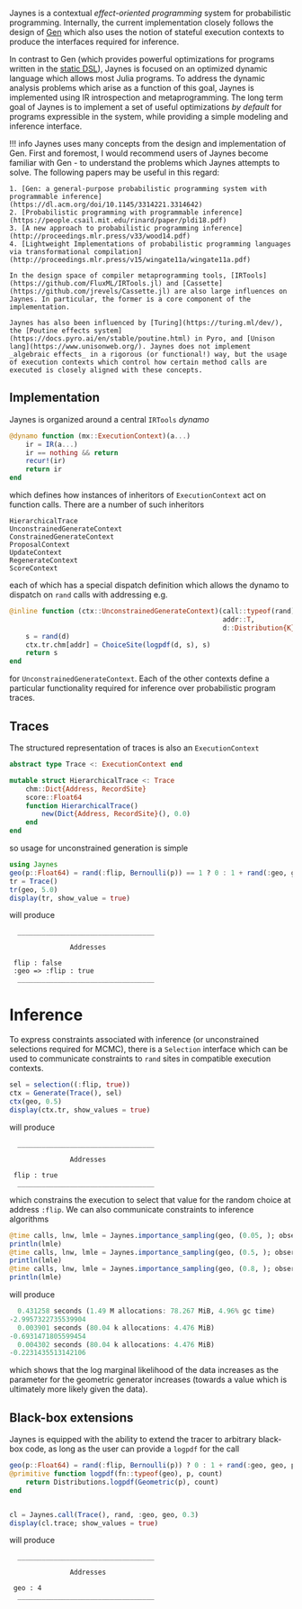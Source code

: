 Jaynes is a contextual _effect-oriented programming_ system for probabilistic programming. Internally, the current implementation closely follows the design of [Gen](https://www.gen.dev/) which also uses the notion of stateful execution contexts to produce the interfaces required for inference. 

In contrast to Gen (which provides powerful optimizations for programs written in the [static DSL](https://www.gen.dev/dev/ref/modeling/#Static-Modeling-Language-1)), Jaynes is focused on an optimized dynamic language which allows most Julia programs. To address the dynamic analysis problems which arise as a function of this goal, Jaynes is implemented using IR introspection and metaprogramming. The long term goal of Jaynes is to implement a set of useful optimizations _by default_ for programs expressible in the system, while providing a simple modeling and inference interface.

!!! info
    Jaynes uses many concepts from the design and implementation of Gen. First and foremost, I would recommend users of Jaynes become familiar with Gen - to understand the problems which Jaynes attempts to solve. The following papers may be useful in this regard:

    1. [Gen: a general-purpose probabilistic programming system with programmable inference](https://dl.acm.org/doi/10.1145/3314221.3314642)
    2. [Probabilistic programming with programmable inference](https://people.csail.mit.edu/rinard/paper/pldi18.pdf)
    3. [A new approach to probabilistic programming inference](http://proceedings.mlr.press/v33/wood14.pdf)
    4. [Lightweight Implementations of probabilistic programming languages via transformational compilation](http://proceedings.mlr.press/v15/wingate11a/wingate11a.pdf)

    In the design space of compiler metaprogramming tools, [IRTools](https://github.com/FluxML/IRTools.jl) and [Cassette](https://github.com/jrevels/Cassette.jl) are also large influences on Jaynes. In particular, the former is a core component of the implementation.

    Jaynes has also been influenced by [Turing](https://turing.ml/dev/), the [Poutine effects system](https://docs.pyro.ai/en/stable/poutine.html) in Pyro, and [Unison lang](https://www.unisonweb.org/). Jaynes does not implement _algebraic effects_ in a rigorous (or functional!) way, but the usage of execution contexts which control how certain method calls are executed is closely aligned with these concepts.

## Implementation

Jaynes is organized around a central `IRTools` _dynamo_

```julia
@dynamo function (mx::ExecutionContext)(a...)
    ir = IR(a...)
    ir == nothing && return
    recur!(ir)
    return ir
end
```

which defines how instances of inheritors of `ExecutionContext` act on function calls. There are a number of such inheritors

```
HierarchicalTrace
UnconstrainedGenerateContext
ConstrainedGenerateContext
ProposalContext
UpdateContext
RegenerateContext
ScoreContext
```

each of which has a special dispatch definition which allows the dynamo to dispatch on `rand` calls with addressing e.g.

```julia
@inline function (ctx::UnconstrainedGenerateContext)(call::typeof(rand), 
                                                     addr::T, 
                                                     d::Distribution{K}) where {T <: Address, K}
    s = rand(d)
    ctx.tr.chm[addr] = ChoiceSite(logpdf(d, s), s)
    return s
end
```

for `UnconstrainedGenerateContext`. Each of the other contexts define a particular functionality required for inference over probabilistic program traces. 

## Traces

The structured representation of traces is also an `ExecutionContext`

```julia
abstract type Trace <: ExecutionContext end

mutable struct HierarchicalTrace <: Trace
    chm::Dict{Address, RecordSite}
    score::Float64
    function HierarchicalTrace()
        new(Dict{Address, RecordSite}(), 0.0)
    end
end
```

so usage for unconstrained generation is simple

```julia
using Jaynes
geo(p::Float64) = rand(:flip, Bernoulli(p)) == 1 ? 0 : 1 + rand(:geo, geo, p)
tr = Trace()
tr(geo, 5.0)
display(tr, show_value = true)
```

will produce

```
  __________________________________

               Addresses

 flip : false
 :geo => :flip : true
  __________________________________
```

# Inference

To express constraints associated with inference (or unconstrained selections required for MCMC), there is a `Selection` interface which can be used to communicate constraints to `rand` sites in compatible execution contexts.

```julia
sel = selection((:flip, true))
ctx = Generate(Trace(), sel)
ctx(geo, 0.5)
display(ctx.tr, show_values = true)
```

will produce

```
  __________________________________

               Addresses

 flip : true
  __________________________________
```

which constrains the execution to select that value for the random choice at address `:flip`. We can also communicate constraints to inference algorithms

```julia
@time calls, lnw, lmle = Jaynes.importance_sampling(geo, (0.05, ); observations = sel)
println(lmle)
@time calls, lnw, lmle = Jaynes.importance_sampling(geo, (0.5, ); observations = sel)
println(lmle)
@time calls, lnw, lmle = Jaynes.importance_sampling(geo, (0.8, ); observations = sel)
println(lmle)
```

will produce

```julia
  0.431258 seconds (1.49 M allocations: 78.267 MiB, 4.96% gc time)
-2.9957322735539904
  0.003901 seconds (80.04 k allocations: 4.476 MiB)
-0.6931471805599454
  0.004302 seconds (80.04 k allocations: 4.476 MiB)
-0.2231435513142106
```

which shows that the log marginal likelihood of the data increases as the parameter for the geometric generator increases (towards a value which is ultimately more likely given the data).

## Black-box extensions

Jaynes is equipped with the ability to extend the tracer to arbitrary black-box code, as long as the user can provide a `logpdf` for the call

```julia
geo(p::Float64) = rand(:flip, Bernoulli(p)) ? 0 : 1 + rand(:geo, geo, p)
@primitive function logpdf(fn::typeof(geo), p, count)
    return Distributions.logpdf(Geometric(p), count)
end


cl = Jaynes.call(Trace(), rand, :geo, geo, 0.3)
display(cl.trace; show_values = true)
```

will produce

```
  __________________________________

               Addresses

 geo : 4
  __________________________________
```
